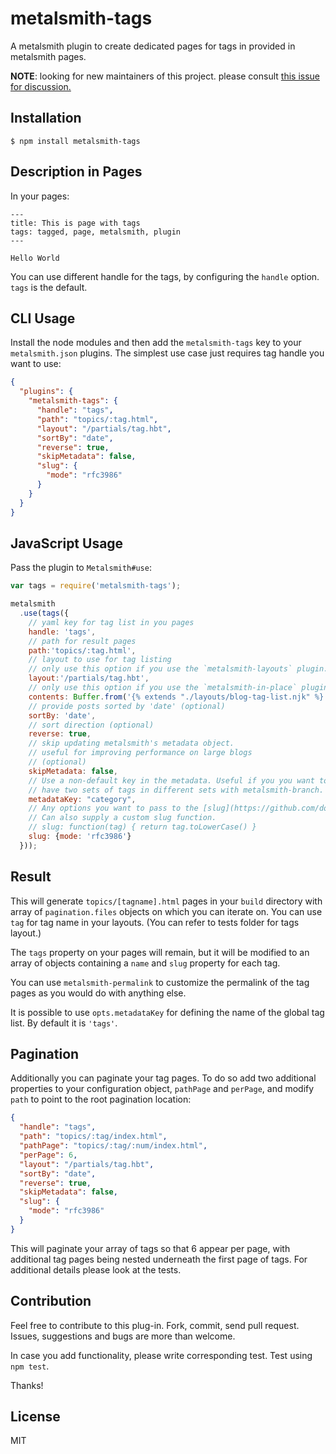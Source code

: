 # metalsmith-tags

  A metalsmith plugin to create dedicated pages for tags in provided in metalsmith pages.

  **NOTE**: looking for new maintainers of this project. please consult [this issue for discussion.](https://github.com/totocaster/metalsmith-tags/issues/26)

## Installation

    $ npm install metalsmith-tags

## Description in Pages

  In your pages:

```
---
title: This is page with tags
tags: tagged, page, metalsmith, plugin
---

Hello World
```

You can use different handle for the tags, by configuring the `handle` option. `tags` is the default.


## CLI Usage

  Install the node modules and then add the `metalsmith-tags` key to your `metalsmith.json` plugins. The simplest use case just requires tag handle you want to use:

```json
{
  "plugins": {
    "metalsmith-tags": {
      "handle": "tags",
      "path": "topics/:tag.html",
      "layout": "/partials/tag.hbt",
      "sortBy": "date",
      "reverse": true,
      "skipMetadata": false,
      "slug": {
        "mode": "rfc3986"
      }
    }
  }
}
```

## JavaScript Usage

  Pass the plugin to `Metalsmith#use`:

```js
var tags = require('metalsmith-tags');

metalsmith
  .use(tags({
    // yaml key for tag list in you pages
    handle: 'tags',
    // path for result pages
    path:'topics/:tag.html',
    // layout to use for tag listing
    // only use this option if you use the `metalsmith-layouts` plugin.
    layout:'/partials/tag.hbt',
    // only use this option if you use the `metalsmith-in-place` plugin with templating language that supports inheritance (like nunjucks or pug).
    contents: Buffer.from('{% extends "./layouts/blog-tag-list.njk" %}'),
    // provide posts sorted by 'date' (optional)
    sortBy: 'date',
    // sort direction (optional)
    reverse: true,
    // skip updating metalsmith's metadata object.
    // useful for improving performance on large blogs
    // (optional)
    skipMetadata: false,
    // Use a non-default key in the metadata. Useful if you you want to
    // have two sets of tags in different sets with metalsmith-branch.
    metadataKey: "category",
    // Any options you want to pass to the [slug](https://github.com/dodo/node-slug) package.
    // Can also supply a custom slug function.
    // slug: function(tag) { return tag.toLowerCase() }
    slug: {mode: 'rfc3986'}
  }));
```

## Result

  This will generate `topics/[tagname].html` pages in your `build` directory with array of `pagination.files` objects on which you can iterate on. You can use `tag` for tag name in your layouts. (You can refer to tests folder for tags layout.)

  The `tags` property on your pages will remain, but it will be modified to an array of objects containing a `name` and `slug` property for each tag.

  You can use `metalsmith-permalink` to customize the permalink of the tag pages as you would do with anything else.

  It is possible to use `opts.metadataKey` for defining the name of the global tag list.
  By default it is `'tags'`.

## Pagination

  Additionally you can paginate your tag pages.  To do so add two additional properties to your configuration object, `pathPage` and `perPage`, and modify `path` to point to the root pagination location:

```json
{
  "handle": "tags",
  "path": "topics/:tag/index.html",
  "pathPage": "topics/:tag/:num/index.html",
  "perPage": 6,
  "layout": "/partials/tag.hbt",
  "sortBy": "date",
  "reverse": true,
  "skipMetadata": false,
  "slug": {
    "mode": "rfc3986"
  }
}
```

  This will paginate your array of tags so that 6 appear per page, with additional tag pages being nested underneath the first page of tags.  For additional details please look at the tests.

## Contribution

  Feel free to contribute to this plug-in. Fork, commit, send pull request.
  Issues, suggestions and bugs are more than welcome.

  In case you add functionality, please write corresponding test. Test using `npm test`.

  Thanks!

## License

  MIT
